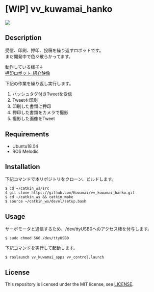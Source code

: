 # [WIP] vv_kuwamai_hanko
![](https://gyazo.com/d4db7bdcbe0a223d929492ad16cb8371/raw)

## Description
受信、印刷、押印、投稿を繰り返すロボットです。  
まだ開発中で色々散らかってます。  

動作している様子↓  
[押印ロボット_紹介映像](https://youtu.be/dkK9gP4Uo3w)

下記の作業を繰り返し実行します。

1. ハッシュタグ付きTweetを受信
1. Tweetを印刷
1. 印刷した書類に押印
1. 押印した書類をカメラで撮影
1. 撮影した画像をTweet

## Requirements
* Ubuntu18.04
* ROS Melodic

## Installation
下記コマンドで本リポジトリをクローン、ビルドします。
```
$ cd ~/catkin_ws/src
$ git clone https://github.com/Kuwamai/vv_kuwamai_hanko.git
$ cd ~/catkin_ws && catkin_make
$ source ~/catkin_ws/devel/setup.bash
```

## Usage
サーボモータと通信するため、/dev/ttyUSB0へのアクセス権を付与します。

```
$ sudo chmod 666 /dev/ttyUSB0
```

下記コマンドを実行して起動します。

```
$ roslaunch vv_kuwamai_apps vv_control.launch
```

## License
This repository is licensed under the MIT license, see [LICENSE](./LICENSE).

